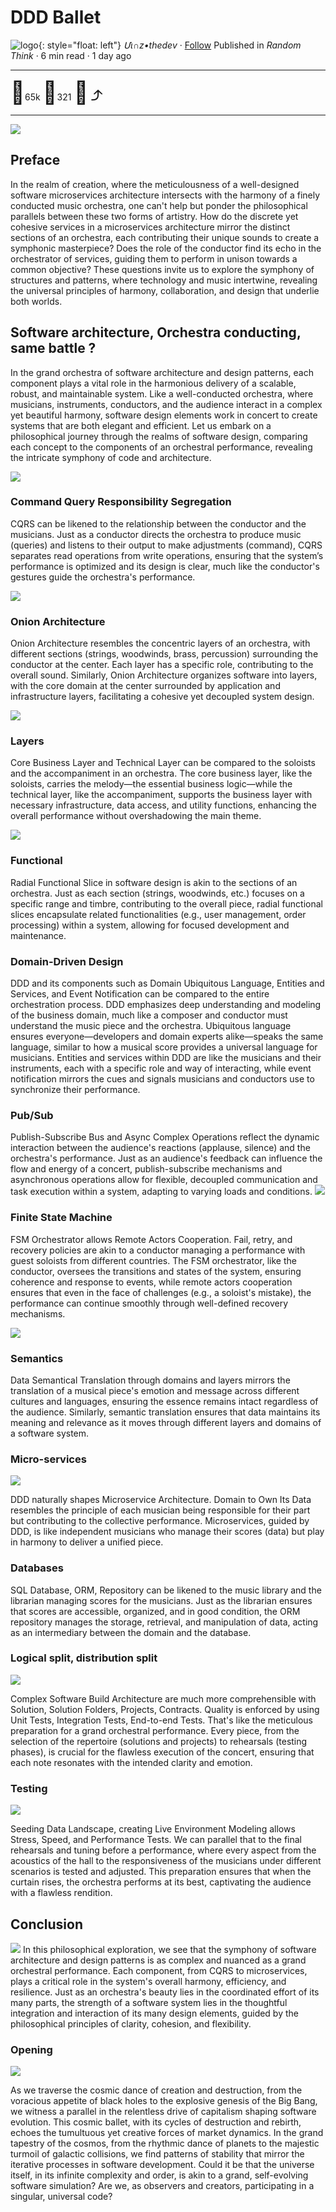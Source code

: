 # DDD Ballet

![logo](../pix/viiinzzz48.png){: style="float: left"}
*Մι∩z•thedev* · [Follow](mailto:vinz.thedev@gmail.com)
Published in *Random Think* · 6 min read · 1 day ago
___
<span style="font-size:2.5em">👏</span>65k <span style="font-size:2.5em">💬</span>321 <span style="font-size:2.5em">🔖</span> <span style="font-size:2.5em">⤴️</span>
___

![](../pix/gpt-2cosmodancers.webp)
## Preface

In the realm of creation, where the meticulousness of a well-designed software microservices architecture intersects with the harmony of a finely conducted music orchestra, one can't help but ponder the philosophical parallels between these two forms of artistry. How do the discrete yet cohesive services in a microservices architecture mirror the distinct sections of an orchestra, each contributing their unique sounds to create a symphonic masterpiece? Does the role of the conductor find its echo in the orchestrator of services, guiding them to perform in unison towards a common objective? These questions invite us to explore the symphony of structures and patterns, where technology and music intertwine, revealing the universal principles of harmony, collaboration, and design that underlie both worlds.
## Software architecture, Orchestra conducting, same battle ?

In the grand orchestra of software architecture and design patterns, each component plays a vital role in the harmonious delivery of a scalable, robust, and maintainable system. Like a well-conducted orchestra, where musicians, instruments, conductors, and the audience interact in a complex yet beautiful harmony, software design elements work in concert to create systems that are both elegant and efficient. Let us embark on a philosophical journey through the realms of software design, comparing each concept to the components of an orchestral performance, revealing the intricate symphony of code and architecture.

![](../pix/gpt-ddd-conductor.webp)

### Command Query Responsibility Segregation

CQRS can be likened to the relationship between the conductor and the musicians. Just as a conductor directs the orchestra to produce music (queries) and listens to their output to make adjustments (command), CQRS separates read operations from write operations, ensuring that the system’s performance is optimized and its design is clear, much like the conductor's gestures guide the orchestra's performance.

![](../pix/gpt-ddd-cqrs.webp)

### Onion Architecture

Onion Architecture resembles the concentric layers of an orchestra, with different sections (strings, woodwinds, brass, percussion) surrounding the conductor at the center. Each layer has a specific role, contributing to the overall sound. Similarly, Onion Architecture organizes software into layers, with the core domain at the center surrounded by application and infrastructure layers, facilitating a cohesive yet decoupled system design.

![](../pix/gpt-ddd-onion.webp)

### Layers

Core Business Layer and Technical Layer can be compared to the soloists and the accompaniment in an orchestra. The core business layer, like the soloists, carries the melody—the essential business logic—while the technical layer, like the accompaniment, supports the business layer with necessary infrastructure, data access, and utility functions, enhancing the overall performance without overshadowing the main theme.

![](../pix/gpt-ddd-layers.webp)

### Functional

Radial Functional Slice in software design is akin to the sections of an orchestra. Just as each section (strings, woodwinds, etc.) focuses on a specific range and timbre, contributing to the overall piece, radial functional slices encapsulate related functionalities (e.g., user management, order processing) within a system, allowing for focused development and maintenance.

### Domain-Driven Design

DDD and its components such as Domain Ubiquitous Language, Entities and Services, and Event Notification can be compared to the entire orchestration process. DDD emphasizes deep understanding and modeling of the business domain, much like a composer and conductor must understand the music piece and the orchestra. Ubiquitous language ensures everyone—developers and domain experts alike—speaks the same language, similar to how a musical score provides a universal language for musicians. Entities and services within DDD are like the musicians and their instruments, each with a specific role and way of interacting, while event notification mirrors the cues and signals musicians and conductors use to synchronize their performance.

### Pub/Sub

Publish-Subscribe Bus and Async Complex Operations reflect the dynamic interaction between the audience's reactions (applause, silence) and the orchestra's performance. Just as an audience's feedback can influence the flow and energy of a concert, publish-subscribe mechanisms and asynchronous operations allow for flexible, decoupled communication and task execution within a system, adapting to varying loads and conditions.
![](../pix/gpt-ddd-pubsub.webp)

### Finite State Machine

FSM Orchestrator allows Remote Actors Cooperation. Fail, retry, and recovery policies are akin to a conductor managing a performance with guest soloists from different countries. The FSM orchestrator, like the conductor, oversees the transitions and states of the system, ensuring coherence and response to events, while remote actors cooperation ensures that even in the face of challenges (e.g., a soloist's mistake), the performance can continue smoothly through well-defined recovery mechanisms.

![](../pix/gpt-ddd-fsm.webp)

### Semantics

Data Semantical Translation through domains and layers mirrors the translation of a musical piece's emotion and message across different cultures and languages, ensuring the essence remains intact regardless of the audience. Similarly, semantic translation ensures that data maintains its meaning and relevance as it moves through different layers and domains of a software system.

### Micro-services

![](../pix/gpt-recursive-coder2.webp)

DDD naturally shapes Microservice Architecture. Domain to Own Its Data resembles the principle of each musician being responsible for their part but contributing to the collective performance. Microservices, guided by DDD, is like independent musicians who manage their scores (data) but play in harmony to deliver a unified piece.

### Databases

SQL Database, ORM, Repository can be likened to the music library and the librarian managing scores for the musicians. Just as the librarian ensures that scores are accessible, organized, and in good condition, the ORM repository manages the storage, retrieval, and manipulation of data, acting as an intermediary between the domain and the database.

### Logical split, distribution split


![](../pix/gpt-recursive-coder1.webp)

Complex Software Build Architecture are much more comprehensible with Solution, Solution Folders, Projects, Contracts. Quality is enforced by using Unit Tests, Integration Tests, End-to-end Tests. That's like the meticulous preparation for a grand orchestral performance. Every piece, from the selection of the repertoire (solutions and projects) to rehearsals (testing phases), is crucial for the flawless execution of the concert, ensuring that each note resonates with the intended clarity and emotion.

### Testing

![](../pix/gpt-test-failed.webp)

Seeding Data Landscape, creating Live Environment Modeling allows Stress, Speed, and Performance Tests. We can parallel that to the final rehearsals and tuning before a performance, where every aspect from the acoustics of the hall to the responsiveness of the musicians under different scenarios is tested and adjusted. This preparation ensures that when the curtain rises, the orchestra performs at its best, captivating the audience with a flawless rendition.

## Conclusion

![](../pix/gpt-cosmodance.webp)
In this philosophical exploration, we see that the symphony of software architecture and design patterns is as complex and nuanced as a grand orchestral performance. Each component, from CQRS to microservices, plays a critical role in the system's overall harmony, efficiency, and resilience. Just as an orchestra's beauty lies in the coordinated effort of its many parts, the strength of a software system lies in the thoughtful integration and interaction of its many design elements, guided by the philosophical principles of clarity, cohesion, and flexibility.

### Opening

![](../pix/gpt-recursive-coder4.webp)

As we traverse the cosmic dance of creation and destruction, from the voracious appetite of black holes to the explosive genesis of the Big Bang, we witness a parallel in the relentless drive of capitalism shaping software evolution. This cosmic ballet, with its cycles of destruction and rebirth, echoes the tumultuous yet creative forces of market dynamics. In the grand tapestry of the cosmos, from the rhythmic dance of planets to the majestic turmoil of galactic collisions, we find patterns of stability that mirror the iterative processes in software development. Could it be that the universe itself, in its infinite complexity and order, is akin to a grand, self-evolving software simulation? Are we, as observers and creators, participating in a singular, universal code?
